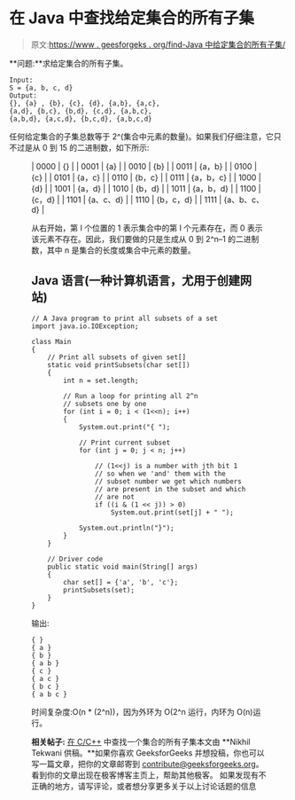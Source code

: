 # 在 Java 中查找给定集合的所有子集

> 原文:[https://www . geesforgeks . org/find-Java 中给定集合的所有子集/](https://www.geeksforgeeks.org/finding-all-subsets-of-a-given-set-in-java/)

**问题:**求给定集合的所有子集。

```
Input: 
S = {a, b, c, d}
Output:
{}, {a} , {b}, {c}, {d}, {a,b}, {a,c},
{a,d}, {b,c}, {b,d}, {c,d}, {a,b,c}, 
{a,b,d}, {a,c,d}, {b,c,d}, {a,b,c,d}
```

任何给定集合的子集总数等于 2^(集合中元素的数量)。如果我们仔细注意，它只不过是从 0 到 15 的二进制数，如下所示:

<figure class="table">

| 0000
 | {}
 |
| 0001
 | {a}
 |
| 0010
 | {b}
 |
| 0011
 | {a，b}
 |
| 0100
 | {c}
 |
| 0101
 | {a，c}
 |
| 0110
 | {b，c}
 |
| 0111
 | {a，b，c}
 |
| 1000
 | {d}
 |
| 1001
 | {a，d}
 |
| 1010
 | {b，d}
 |
| 1011
 | {a，b，d}
 |
| 1100
 | {c，d}
 |
| 1101
 | {a、c、d}
 |
| 1110
 | {b，c，d}
 |
| 1111
 | {a、b、c、d}
 |

从右开始，第 I 个位置的 1 表示集合中的第 I 个元素存在，而 0 表示该元素不存在。因此，我们要做的只是生成从 0 到 2^n–1 的二进制数，其中 n 是集合的长度或集合中元素的数量。

## Java 语言(一种计算机语言，尤用于创建网站)

```
// A Java program to print all subsets of a set
import java.io.IOException;

class Main
{
    // Print all subsets of given set[]
    static void printSubsets(char set[])
    {
        int n = set.length;

        // Run a loop for printing all 2^n
        // subsets one by one
        for (int i = 0; i < (1<<n); i++)
        {
            System.out.print("{ ");

            // Print current subset
            for (int j = 0; j < n; j++)

                // (1<<j) is a number with jth bit 1
                // so when we 'and' them with the
                // subset number we get which numbers
                // are present in the subset and which
                // are not
                if ((i & (1 << j)) > 0)
                    System.out.print(set[j] + " ");

            System.out.println("}");
        }
    }

    // Driver code
    public static void main(String[] args)
    {
        char set[] = {'a', 'b', 'c'};
        printSubsets(set);
    }
}
```

输出:

```
{ }
{ a }
{ b }
{ a b }
{ c }
{ a c }
{ b c }
{ a b c }
```

时间复杂度:O(n * (2^n))，因为外环为 O(2^n 运行，内环为 O(n)运行。

**相关帖子:**
[在 C/C++](https://www.geeksforgeeks.org/power-set/)
中查找一个集合的所有子集本文由 **Nikhil Tekwani 供稿。**如果你喜欢 GeeksforGeeks 并想投稿，你也可以写一篇文章，把你的文章邮寄到 contribute@geeksforgeeks.org。看到你的文章出现在极客博客主页上，帮助其他极客。
如果发现有不正确的地方，请写评论，或者想分享更多关于以上讨论话题的信息

</figure>